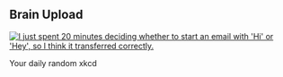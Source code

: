 ## Brain Upload
[![I just spent 20 minutes deciding whether to start an email with 'Hi' or 'Hey', so I think it transferred correctly.](https://imgs.xkcd.com/comics/brain_upload.png)](https://xkcd.com/1666/ "I just spent 20 minutes deciding whether to start an email with 'Hi' or 'Hey', so I think it transferred correctly.")

Your daily random xkcd
